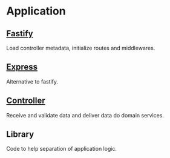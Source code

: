 # Application

## [Fastify](./fastify)
Load controller metadata, initialize routes and middlewares.

## [Express](./express)
Alternative to fastify.

## [Controller](./controller/API.md)
Receive and validate data and deliver data do domain services.

## Library
Code to help separation of application logic.

